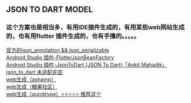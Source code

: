 ## JSON TO DART MODEL
### 这个方案也是相当多，有用IDE插件生成的，有用某些web网站生成的，也有用flutter 插件生成的，也有手撸的。。。。。
   [ 官方的json_annotation && json_serializable ](  https://github.com/google/json_serializable.dart )    <br/>
   [ Android Studio 插件-FlutterJsonBeanFactory]( https://plugins.jetbrains.com/plugin/11415-flutterjsonbeanfactory-only-null-safety- ) <br/>
   [ Android Studio 插件-JsonToDart ​(JSON To Dart)「Ankit Mahadik」​ ]( https://plugins.jetbrains.com/plugin/12562-jsontodart-json-to-dart- )   <br/>
   [ json_to_dart 未适配非空 ]( https://javiercbk.github.io/json_to_dart/ )   <br/>
   [ web生成（ashamp） ]( https://ashamp.github.io/jsonToDartModel/ )    <br/>
   [ web生成（糖果社区） ]( https://fluttercandies.github.io/JsonToDart/#/ )    <br/>
   [ web生成（quicktype）⭐️⭐️⭐️⭐️⭐️  推荐这个 ]( https://app.quicktype.io/ )    <br/>
